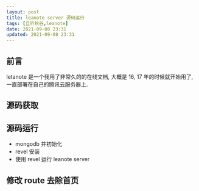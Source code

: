 ```yaml
---
layout: post
title: leanote server 源码运行
tags: [且听秋谷,leanote]
date: 2021-09-08 23:31
updated: 2021-09-08 23:31
---
```

## 前言

letanote 是一个我用了非常久的的在线文档, 大概是 16, 17 年的时候就开始用了, 一直部署在自己的腾讯云服务器上.

## 源码获取


## 源码运行
- mongodb 并初始化
- revel 安装
- 使用 revel 运行 leanote server

## 修改 route 去除首页